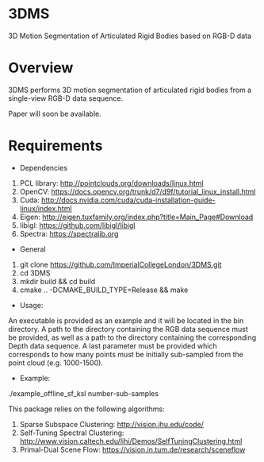 # 3DMS
3D Motion Segmentation of Articulated Rigid Bodies based on RGB-D data

# Overview

3DMS performs 3D motion segmentation of articulated rigid bodies from a single-view RGB-D data sequence.

Paper will soon be available.

# Requirements
- Dependencies
1. PCL library: http://pointclouds.org/downloads/linux.html
2. OpenCV: https://docs.opencv.org/trunk/d7/d9f/tutorial_linux_install.html
3. Cuda: http://docs.nvidia.com/cuda/cuda-installation-guide-linux/index.html
4. Eigen: http://eigen.tuxfamily.org/index.php?title=Main_Page#Download
5. libigl: https://github.com/libigl/libigl
6. Spectra: https://spectralib.org
- General
1. git clone https://github.com/ImperialCollegeLondon/3DMS.git
2. cd 3DMS
3. mkdir build && cd build
4. cmake .. -DCMAKE_BUILD_TYPE=Release && make
- Usage:

An executable is provided as an example and it will be located in the bin directory. A path to the directory containing the RGB data sequence must be provided, as well as a path to the directory containing the corresponding Depth data sequence. A last parameter must be provided which corresponds to how many points must be initially sub-sampled from the point cloud (e.g. 1000-1500).
- Example:

./example_offline_sf_ksl <path-to-RGB-dir> <path-toDepth-dir> number-sub-samples

This package relies on the following algorithms:
1. Sparse Subspace Clustering: http://vision.jhu.edu/code/
2. Self-Tuning Spectral Clustering: http://www.vision.caltech.edu/lihi/Demos/SelfTuningClustering.html
3. Primal-Dual Scene Flow: https://vision.in.tum.de/research/sceneflow

